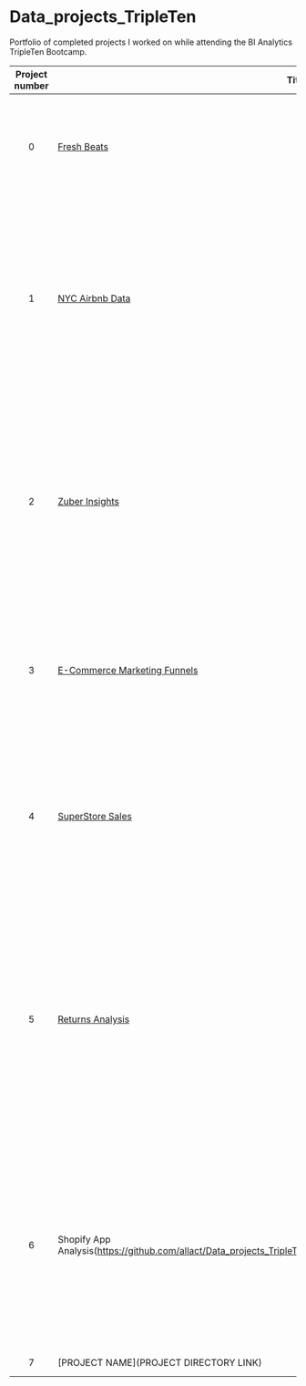 # Data_projects_TripleTen

Portfolio of completed projects I worked on while attending the BI Analytics TripleTen Bootcamp.

| Project number | Title | Description |
| :-----------: | ----------- |----------- |
| 0 | [Fresh Beats](https://github.com/allact/Data_projects_TripleTen/tree/main/Fresh%20Beats) | Used data visualization, report writing, and business acumen skills to analyze user listening trends and deliver a strategic business report. |
| 1 | [NYC Airbnb Data](https://github.com/allact/Data_projects_TripleTen/tree/main/NYC%20AirBNB%20Data) | Used spreadsheet functions, pivot tables, data cleaning, and visualization to analyze Airbnb listing and calendar data. Identified high-performing neighborhoods and property sizes to estimate revenue potential and inform investment strategy. |
| 2 | [Zuber Insights](https://github.com/allact/Data_projects_TripleTen/tree/main/Zuber%20Insights) | Used SQL, data visualization, and business analytics skills to investigate passenger behavior and external factors influencing ride volume. Analyzed competitor and environmental data to identify trends and tested hypotheses on how weather conditions impact ride frequency. |
| 3 | [E-Commerce Marketing Funnels](https://github.com/allact/Data_projects_TripleTen/tree/main/ECommerce%20Marketing%20Funnels) | Used data cleaning, pivot tables, formulas (VLOOKUP, TEXT, DATEDIF), and cohort modeling in Google Sheets to transform raw user event logs into business metrics. |
| 4 | [SuperStore Sales](https://github.com/allact/Data_projects_TripleTen/tree/main/SuperStore%20Sales) | Used Tableau to create interactive dashboards and conduct exploratory data analysis. Applied data visualization, calculated fields, and join logic to analyze profitability, returns, and advertising opportunities. |
| 5 | [Returns Analysis](https://github.com/allact/Data_projects_TripleTen/tree/main/Returns%20Analysis%20')| Used Tableau to explore return rates through calculated fields, join logic, and composite visualizations. Built interactive dashboards to analyze patterns across product categories, customer segments, geography, and seasonality, supporting root cause identification and strategic recommendations. |
| 6 | Shopify App Analysis(https://github.com/allact/Data_projects_TripleTen/tree/main/Shopify%20App%20ratings%20analysis) | Used Power BI to build interactive dashboards with bar charts, scatterplots, KPIs, and line graphs. Applied DAX functions, data modeling, and calculated columns to analyze app performance, review trends, and developer responsiveness across multiple related tables. |
| 7 | [PROJECT NAME](PROJECT DIRECTORY LINK) | DESCRIPTION HERE. |
<!--
| 7 | [PROJECT NAME](PROJECT DIRECTORY LINK) | DESCRIPTION HERE. |
| 8 | [PROJECT NAME](PROJECT DIRECTORY LINK) | DESCRIPTION HERE. |
| 9 | [PROJECT NAME](PROJECT DIRECTORY LINK) | DESCRIPTION HERE. |
| 10| [PROJECT NAME](PROJECT DIRECTORY LINK) | DESCRIPTION HERE. |
-->
